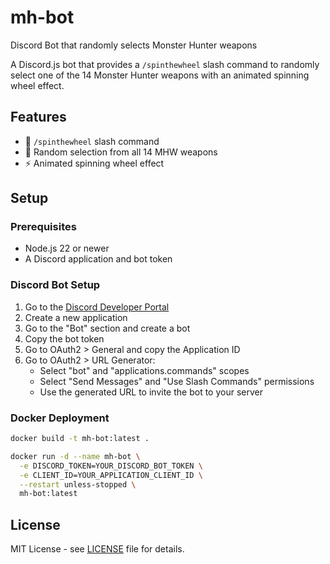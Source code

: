 # mh-bot

Discord Bot that randomly selects Monster Hunter weapons

A Discord.js bot that provides a `/spinthewheel` slash command to randomly select one of the 14 Monster Hunter weapons with an animated spinning wheel effect.

## Features

- 🎲 `/spinthewheel` slash command
- 🎯 Random selection from all 14 MHW weapons
- ⚡ Animated spinning wheel effect

## Setup

### Prerequisites

- Node.js 22 or newer
- A Discord application and bot token

### Discord Bot Setup

1. Go to the [Discord Developer Portal](https://discord.com/developers/applications)
2. Create a new application
3. Go to the "Bot" section and create a bot
4. Copy the bot token
5. Go to OAuth2 > General and copy the Application ID
6. Go to OAuth2 > URL Generator:
   - Select "bot" and "applications.commands" scopes
   - Select "Send Messages" and "Use Slash Commands" permissions
   - Use the generated URL to invite the bot to your server

### Docker Deployment

```bash
docker build -t mh-bot:latest .
```

```bash
docker run -d --name mh-bot \
  -e DISCORD_TOKEN=YOUR_DISCORD_BOT_TOKEN \
  -e CLIENT_ID=YOUR_APPLICATION_CLIENT_ID \
  --restart unless-stopped \
  mh-bot:latest
```

## License

MIT License - see [LICENSE](LICENSE) file for details.
